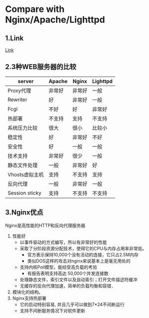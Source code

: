 
# Compare with Nginx/Apache/Lighttpd

## 1.Link

[Link](http://www.blogjava.net/daniel-tu/archive/2008/12/29/248883.html)  

## 2.3种WEB服务器的比较

| server         | Apache | Nginx  | Lighttpd |
| -------------- | ------ | ------ | -------- |
| Proxy代理      | 非常好 | 非常好 | 一般     |
| Rewriter       | 好     | 非常好 | 一般     |
| Fcgi           | 不好   | 好     | 非常好   |
| 热部署         | 不支持 | 支持   | 不支持   |
| 系统压力比较   | 很大   | 很小   | 比较小   |
| 稳定性         | 好     | 非常好 | 不好     |
| 安全性         | 好     | 一般   | 一般     |
| 技术支持       | 非常好 | 很少   | 一般     |
| 静态文件处理   | 一般   | 非常好 | 好       |
| Vhosts虚拟主机 | 支持   | 不支持 | 支持     |
| 反向代理       | 一般   | 非常好 | 一般     |
| Session sticky | 支持   | 不支持 | 不支持   |

## 3.Nginx优点

  Nginx是高性能的HTTP和反向代理服务器
1. 性能好
    - 以事件驱动的方式编写，所以有非常好的性能
    - 采取了分阶段资源分配技术，使得它的CPU与内存占用率非常低。
        - 官方表示保持10,000个没有活动的连接，它只占2.5M内存
        - 类似DOS这样的攻击对nginx来说基本上是毫无用处的
    - 支持内核Poll模型，能经受高负载的考验
        - 有报告表明支持高达 50,000个并发连接数
    - 处理静态文件，索引文件以及自动索引；打开文件描述符缓冲
    - 无缓存的反向代理加速，简单的负载均衡和容错．
2. 模块化的结构。
3. Nginx支持热部署
    - 它的启动特别容易, 并且几乎可以做到7*24不间断运行
    - 支持不间断服务情况下对软件更新